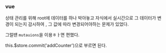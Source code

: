 ### vue

상태 관리를 위해 root에 데이터를 하나 박아놓고 자식에서 실시간으로 그 데이터가 변경이 되는지 감시하여 , 
그 값에 따라 변경되어야하는 문제가 있었다. 

그럴떈 ```mutauions```을 이용ㅎㅏ면 편했다. 

this.$store.commit('addCounter')으로 부르면 된다.
